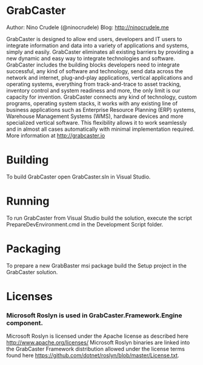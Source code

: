 # GrabCaster

Author: Nino Crudele (@ninocrudele)
Blog: http://ninocrudele.me

GrabCaster is designed to allow end users, developers and IT users to integrate information and data into a variety of applications and systems, simply and easily.
GrabCaster eliminates all existing barriers by providing a new dynamic and easy way to integrate technologies and software.
GrabCaster includes the building blocks developers need to integrate successful, any kind of software and technology, send data across the network and internet, plug-and-play applications, vertical applications and operating systems, everything from track-and-trace to asset tracking, inventory control and system readiness and more, the only limit is our capacity for invention.
GrabCaster connects any kind of technology, custom programs, operating system stacks, it works with any existing line of business applications such as Enterprise Resource Planning (ERP) systems, Warehouse Management Systems (WMS), hardware devices and more specialized vertical software. This flexibility allows it to work seamlessly and in almost all cases automatically with minimal implementation required.
More information at http://grabcaster.io

# Building
To build GrabCaster open GrabCaster.sln in Visual Studio.

# Running
To run GrabCaster from Visual Studio build the solution, execute the script PrepareDevEnvironment.cmd in the Development Script folder.

# Packaging
To prepare a new GrabBaster msi package build the Setup project in the GrabCaster solution.

# Licenses

### Microsoft Roslyn is used in GrabCaster.Framework.Engine component.

Microsoft Roslyn is licensed under the Apache license as described here http://www.apache.org/licenses/
Microsoft Roslyn binaries are linked into the GrabCaster Framework distribution allowed under the license terms found here https://github.com/dotnet/roslyn/blob/master/License.txt.
